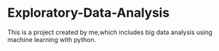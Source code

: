 # Exploratory-Data-Analysis
This is a project created by me,which includes big data analysis using machine learning with python.
